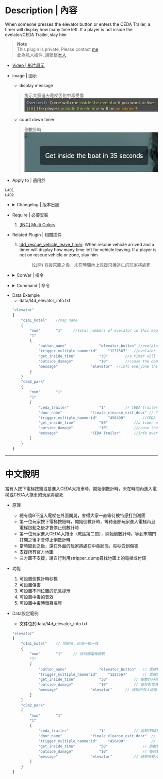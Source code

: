 # Description | 內容
When someone presses the elevator button or enters the CEDA Trailer, a timer will display how many time left. If a player is not inside the evelator/CEDA Trailer, slay him

> __Note__ <br/>
This plugin is private, Please contact [me](https://github.com/fbef0102/Game-Private_Plugin#私人插件列表-private-plugins-list)<br/>
此為私人插件, 請聯繫[本人](https://github.com/fbef0102/Game-Private_Plugin#私人插件列表-private-plugins-list)

* [Video | 影片展示](https://youtu.be/Fa4b321hZ-0)

* Image | 圖示
	* display message
	> 提示大家進去電梯否則中毒受傷
	<br/>![l4d_elevator_getin_timer_1](image/l4d_elevator_getin_timer_1.jpg)
	* count down timer
	> 倒數計時
	<br/>![l4d_elevator_getin_timer_2](image/l4d_elevator_getin_timer_2.jpg)

* Apply to | 適用於
```
L4D1
L4D2
```

* <details><summary>Changelog | 版本日誌</summary>

	* v1.0
		* Initial Release
</details>

* Require | 必要安裝
	1. [[INC] Multi Colors](https://forums.alliedmods.net/showthread.php?t=247770)

* Related Plugin | 相關插件
	1. [l4d_rescue_vehicle_leave_timer](https://github.com/fbef0102/L4D1_2-Plugins/tree/master/l4d_rescue_vehicle_leave_timer): When rescue vehicle arrived and a timer will display how many time left for vehicle leaving. If a player is not on rescue vehicle or zone, slay him
		> (公開) 救援來臨之後，未在時間內上救援飛機逃亡的玩家將處死

* <details><summary>ConVar | 指令</summary>

	* cfg/sourcemod/l4d_elevator_getin_timer.cfg
	```php
	// 0=Plugin off, 1=Plugin on.
	l4d_elevator_getin_timer_allow "1"

	// Changes how count down tumer hint displays. (0: Disable, 1:In chat, 2: In Hint Box, 3: In center text)
	l4d_elevator_getin_timer_announce_type "2"

	// Path to the Soundfile being played on each damaging Interval (Empty=Disable)
	l4d_elevator_getin_timer_damage_sound "player/survivor/voice/choke_5.wav"

	// If 1, Enable the Damage Shake 
	l4d_elevator_getin_timer_shake_enable "1"
	```
</details>

* <details><summary>Command | 命令</summary>
	
	None
</details>

* Data Example
	* data/l4d_elevator_info.txt
	```php
	"elevator"
	{
		"c1m1_hotel"	//map name
		{
			"num"		"1"		//total numbers of evelator in this map
			"1"
			{
				"button_name"				"elevator_button" //evelator button targetname (please do not modify)
				"trigger_multiple_hammerid"		"1227567" 	//evelator trigger multiple hammerid (please do not modify)
				"get_inside_time"			"30"		//a timer will display how many time left
				"outside_damage"			"10"		//cause the damage to players outside the evelator
				"message"				"elevator"	//info everyone this is evelator
			}
		}
		"c5m2_park"
		{
			"num"		"1"
			"1"
			{
				"ceda_trailer"				"1"			// CEDA Trailer
				"door_name"				"finale_cleanse_exit_door" // CEDA Trailer Exit door targetname (please do not modify)
				"trigger_multiple_hammerid"		"456409" 		//CEDA Trailer trigger multiple hammerid (please do not modify)
				"get_inside_time"			"50"	 		//a timer will display how many time left
				"outside_damage"			"10" 			//cause the damage to players outside the CEDA Trailer
				"message"				"CEDA Trailer" 		//info everyone this is CEDA Trailer
			}
		}
	}
	```

- - - -
# 中文說明
當有人按下電梯按鈕或是進入CEDA大拖車時，開始倒數計時，未在時間內進入電梯或CEDA大拖車的玩家將處死

* 原理
	* 總有傻B不進入電梯在外面閒晃，害得大家一直等待被特感打到滅團
	* 第一位玩家按下電梯按鈕時，開始倒數計時，等待全部玩家進入電梯內且電梯啟動之後才會停止倒數計時
	* 第一位玩家進入CEDA大拖車（教區第二關），開始倒數計時，等到末端門打開之後才會停止倒數計時
	* 當時間到之後，還在外面的玩家將處在中毒狀態，每秒受到傷害
	* 支援所有官方地圖
	* 三方圖不支援，請自行利用stripper_dump尋找地圖上的電梯或付錢

* 功能
	1. 可設置倒數計時秒數
	2. 可設置傷害
	3. 可設置不同位置的訊息提示
	4. 可設置中毒的音效
	5. 可設置中毒時螢幕搖晃

* Data設定範例
	* 文件位於data/l4d_elevator_info.txt
	```php
	"elevator"
	{
		"c1m1_hotel"	// 地圖名，必須一模一樣
		{
			"num"		"1"		// 該地圖電梯總數
			"1"
			{
				"button_name"				"elevator_button" 	// 電梯按鈕的專屬targetname (不能修改)
				"trigger_multiple_hammerid"		"1227567" 		// 電梯區域的專屬hammerid (不能修改)
				"get_inside_time"			"30"			// 倒數計時秒數
				"outside_damage"			"10"			// 每秒對電梯外的玩家造成的傷害
				"message"				"elevator"		// 通知所有人這是電梯 (可自行修改)
			}
		}
		"c5m2_park"
		{
			"num"		"1"
			"1"
			{
				"ceda_trailer"				"1"				// 這是CEDA拖車
				"door_name"				"finale_cleanse_exit_door"	// CEDA拖車末端門的專屬targetname (不能修改)
				"trigger_multiple_hammerid"		"456409" 			// CEDA拖車區域的專屬hammerid (不能修改)
				"get_inside_time"			"50"	 			// 倒數計時秒數
				"outside_damage"			"10" 				// 每秒對電梯CEDA拖車外的玩家造成的傷害
				"message"				"elevator" 			// 通知所有人這是CEDA拖車 (可自行修改)
			}
		}
	}
	```
